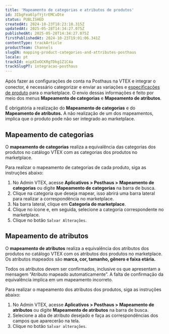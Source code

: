 ```yaml
---
title: 'Mapeamento de categorias e atributos de produtos'
id: 3IbgFea6lpfYjtrEMCvDte
status: PUBLISHED
createdAt: 2024-10-23T18:23:10.315Z
updatedAt: 2025-05-28T14:34:27.075Z
publishedAt: 2025-05-28T14:34:27.075Z
firstPublishedAt: 2024-10-23T19:01:06.341Z
contentType: trackArticle
productTeam: Channels
slugEN: mapping-product-categories-and-attributes-posthaus
locale: pt
trackId: eipXIoOCKRgTDkg1Z1C4a
trackSlugPT: integracao-posthaus
---
```


Após fazer as conﬁgurações de conta na Posthaus na VTEX e integrar o conector, é necessário categorizar e enviar as variações e [especiﬁcações de produto](/pt/tracks/catalogo-101--5AF0XfnjfWeopIFBgs3LIQ/2NQoBv8m4Yz3oQaLgDRagP) para o marketplace. O envio dessas informações é feito por meio dos menus **Mapeamento de categorias** e **Mapeamento de atributos**.  

<div class="alert alert-danger">
É obrigatória a realização do <b>Mapeamento de categorias</b> e do <b>Mapeamento de atributos.</b> A não realização de um dos mapeamentos, implica que o produto pode não ser integrado ao marketplace.
</div>

## Mapeamento de categorias

O **mapeamento de categorias** realiza a equivalência das categorias dos produtos no catálogo VTEX com as categorias dos produtos no marketplace.  

Para realizar o mapeamento de categorias de cada produto, siga as instruções abaixo:

1. No Admin VTEX, acesse **Aplicativos > Posthaus > Mapeamento de categorias** ou digite **Mapeamento de categorias** na barra de busca.  
2. Clique na categoria que deseja mapear, isso abrirá uma barra lateral para realizar a correspondência no marketplace.  
3. Na barra lateral, clique em **Categoria do marketplace**.
4. Clique no ícone e, em seguida, selecione a categoria correspondente no marketplace.  
5. Clique no botão `Salvar Alterações`.   

## Mapeamento de atributos

O **mapeamento de atributos** realiza a equivalência dos atributos dos produtos no catálogo VTEX com os atributos dos produtos no marketplace. Os atributos mapeados são **marca, cor, tamanho, gênero e faixa etária.**  

<div class="alert alert warning">
Todos os atributos devem ser confirmados, inclusive os que apresentam a mensagem “Atributo mapeado automaticamente”. A falta de confirmação da equivalência implica em um mapeamento incorreto.
</div>

Para realizar o mapeamento dos atributos dos produtos, siga as instruções abaixo:    

1. No Admin VTEX, acesse **Aplicativos > Posthaus > Mapeamento de atributos** ou digite **Mapeamento de atributos** na barra de busca.  
2. Selecione a aba de atributo desejado e faça as correspondências dos campos que aparecerão na tela.
3. Clique no botão `Salvar alterações`.  
